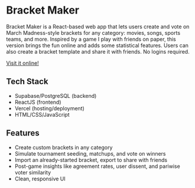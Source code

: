 # Bracket Maker

Bracket Maker is a React-based web app that lets users create and vote on March Madness-style brackets for any category: movies, songs, sports teams, and more. Inspired by a game I play with friends on paper, this version brings the fun online and adds some statistical features. Users can also create a bracket template and share it with friends. No logins required.

[Visit it online!](https://bracket-maker.vercel.app/)

## Tech Stack
- Supabase/PostgreSQL (backend)
- ReactJS (frontend)
- Vercel (hosting/deployment)
- HTML/CSS/JavaScript

## Features
- Create custom brackets in any category
- Simulate tournament seeding, matchups, and vote on winners
- Import an already-started bracket, export to share with friends
- Post-game insights like agreement rates, user dissent, and pariwise voter similarity
- Clean, responsive UI
